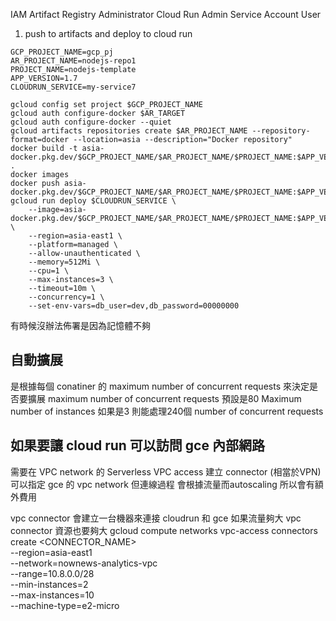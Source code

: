 
IAM 
Artifact Registry Administrator
Cloud Run Admin
Service Account User

1. push to artifacts and deploy to cloud run

```
GCP_PROJECT_NAME=gcp_pj
AR_PROJECT_NAME=nodejs-repo1
PROJECT_NAME=nodejs-template
APP_VERSION=1.7
CLOUDRUN_SERVICE=my-service7

gcloud config set project $GCP_PROJECT_NAME
gcloud auth configure-docker $AR_TARGET
gcloud auth configure-docker --quiet
gcloud artifacts repositories create $AR_PROJECT_NAME --repository-format=docker --location=asia --description="Docker repository"
docker build -t asia-docker.pkg.dev/$GCP_PROJECT_NAME/$AR_PROJECT_NAME/$PROJECT_NAME:$APP_VERSION .
docker images
docker push asia-docker.pkg.dev/$GCP_PROJECT_NAME/$AR_PROJECT_NAME/$PROJECT_NAME:$APP_VERSION
gcloud run deploy $CLOUDRUN_SERVICE \
    --image=asia-docker.pkg.dev/$GCP_PROJECT_NAME/$AR_PROJECT_NAME/$PROJECT_NAME:$APP_VERSION \
    --region=asia-east1 \
    --platform=managed \
    --allow-unauthenticated \
    --memory=512Mi \
    --cpu=1 \
    --max-instances=3 \
    --timeout=10m \
    --concurrency=1 \
    --set-env-vars=db_user=dev,db_password=00000000
```

有時候沒辦法佈署是因為記憶體不夠

## 自動擴展
是根據每個 conatiner 的 maximum number of concurrent requests 來決定是否要擴展
maximum number of concurrent requests 預設是80 
Maximum number of instances 如果是3 則能處理240個 number of concurrent requests

## 如果要讓 cloud run 可以訪問 gce 內部網路
需要在 VPC network 的 Serverless VPC access 建立 connector (相當於VPN)
可以指定 gce 的 vpc network
但連線過程 會根據流量而autoscaling 所以會有額外費用

vpc connector 會建立一台機器來連接 cloudrun 和 gce 
如果流量夠大 vpc connector 資源也要夠大
gcloud compute networks vpc-access connectors create <CONNECTOR_NAME> \
    --region=asia-east1 \
    --network=nownews-analytics-vpc \
    --range=10.8.0.0/28 \
    --min-instances=2 \
    --max-instances=10 \
    --machine-type=e2-micro

